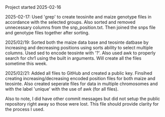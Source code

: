 Project started 2025-02-16

2025-02-17: Used 'grep' to create teosinite and maize genotype files in accordance with the selected groups. Also sorted and removed unnecessary columns from the snp_position.txt. Then joined the snps file and genotype files together after sorting.

2025/02/19: Sorted both the maize data base and teosinte datbase by increasing and decreasing positions using sorts ability to select multiple columns. Used sed to encode teosinte with '?'. Also used awk to properly search for chr1 using the built in arguments. Will create all the files sometime this week.

2025/02/21: Added all files to GitHub and created a public key. Finsihed creating increasing/decreasing encoded position files for both maize and teosinte. Also created seperate files for data in multiple chromosomes and with the label 'unique' with the use of awk (for all files).

Also to note, I did have other commit messages but did not setup the public repository right away so those were lost. This file should provide clarity for the process I used.
